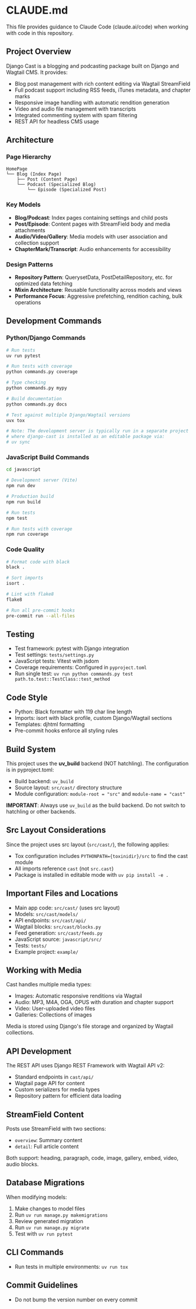 # CLAUDE.md

This file provides guidance to Claude Code (claude.ai/code) when working with code in this repository.

## Project Overview

Django Cast is a blogging and podcasting package built on Django and Wagtail CMS. It provides:
- Blog post management with rich content editing via Wagtail StreamField
- Full podcast support including RSS feeds, iTunes metadata, and chapter marks
- Responsive image handling with automatic rendition generation
- Video and audio file management with transcripts
- Integrated commenting system with spam filtering
- REST API for headless CMS usage

## Architecture

### Page Hierarchy
```
HomePage
└── Blog (Index Page)
    ├── Post (Content Page)
    └── Podcast (Specialized Blog)
        └── Episode (Specialized Post)
```

### Key Models
- **Blog/Podcast**: Index pages containing settings and child posts
- **Post/Episode**: Content pages with StreamField body and media attachments
- **Audio/Video/Gallery**: Media models with user association and collection support
- **ChapterMark/Transcript**: Audio enhancements for accessibility

### Design Patterns
- **Repository Pattern**: QuerysetData, PostDetailRepository, etc. for optimized data fetching
- **Mixin Architecture**: Reusable functionality across models and views
- **Performance Focus**: Aggressive prefetching, rendition caching, bulk operations

## Development Commands

### Python/Django Commands
```bash
# Run tests
uv run pytest

# Run tests with coverage
python commands.py coverage

# Type checking
python commands.py mypy

# Build documentation
python commands.py docs

# Test against multiple Django/Wagtail versions
uvx tox

# Note: The development server is typically run in a separate project 
# where django-cast is installed as an editable package via:
# uv sync
```

### JavaScript Build Commands
```bash
cd javascript

# Development server (Vite)
npm run dev

# Production build
npm run build

# Run tests
npm test

# Run tests with coverage
npm run coverage
```

### Code Quality
```bash
# Format code with black
black .

# Sort imports
isort .

# Lint with flake8
flake8

# Run all pre-commit hooks
pre-commit run --all-files
```

## Testing

- Test framework: pytest with Django integration
- Test settings: `tests/settings.py`
- JavaScript tests: Vitest with jsdom
- Coverage requirements: Configured in `pyproject.toml`
- Run single test: `uv run python commands.py test path.to.test::TestClass::test_method`

## Code Style

- Python: Black formatter with 119 char line length
- Imports: isort with black profile, custom Django/Wagtail sections
- Templates: djhtml formatting
- Pre-commit hooks enforce all styling rules

## Build System

This project uses the **uv_build** backend (NOT hatchling). The configuration is in pyproject.toml:
- Build backend: `uv_build`
- Source layout: `src/cast/` directory structure
- Module configuration: `module-root = "src"` and `module-name = "cast"`

**IMPORTANT**: Always use `uv_build` as the build backend. Do not switch to hatchling or other backends.

## Src Layout Considerations

Since the project uses src layout (`src/cast/`), the following applies:
- Tox configuration includes `PYTHONPATH={toxinidir}/src` to find the cast module
- All imports reference `cast` (not `src.cast`)
- Package is installed in editable mode with `uv pip install -e .`

## Important Files and Locations

- Main app code: `src/cast/` (uses src layout)
- Models: `src/cast/models/`
- API endpoints: `src/cast/api/`
- Wagtail blocks: `src/cast/blocks.py`
- Feed generation: `src/cast/feeds.py`
- JavaScript source: `javascript/src/`
- Tests: `tests/`
- Example project: `example/`

## Working with Media

Cast handles multiple media types:
- Images: Automatic responsive renditions via Wagtail
- Audio: MP3, M4A, OGA, OPUS with duration and chapter support
- Video: User-uploaded video files
- Galleries: Collections of images

Media is stored using Django's file storage and organized by Wagtail collections.

## API Development

The REST API uses Django REST Framework with Wagtail API v2:
- Standard endpoints in `cast/api/`
- Wagtail page API for content
- Custom serializers for media types
- Repository pattern for efficient data loading

## StreamField Content

Posts use StreamField with two sections:
- `overview`: Summary content
- `detail`: Full article content

Both support: heading, paragraph, code, image, gallery, embed, video, audio blocks.

## Database Migrations

When modifying models:
1. Make changes to model files
2. Run `uv run manage.py makemigrations`
3. Review generated migration
4. Run `uv run manage.py migrate`
5. Test with `uv run pytest`

## CLI Commands

- Run tests in multiple environments: `uv run tox`

## Commit Guidelines
- Do not bump the version number on every commit
```